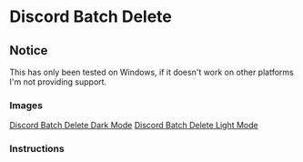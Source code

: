 # Discord Batch Delete
## Notice
This has only been tested on Windows, if it doesn't work on other platforms I'm not providing support.
### Images
[Discord Batch Delete Dark Mode](https://i.imgur.com/6o4geXT.png)
[Discord Batch Delete Light Mode](https://i.imgur.com/lygIF9A.png)
### Instructions
